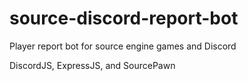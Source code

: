 # source-discord-report-bot
Player report bot for source engine games and Discord

DiscordJS, ExpressJS, and SourcePawn
